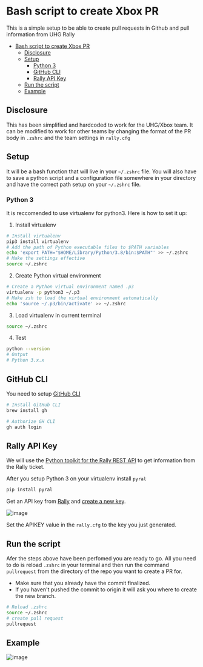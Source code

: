 # Bash script to create Xbox PR

This is a simple setup to be able to create pull requests in Github and pull information from UHG Rally

- [Bash script to create Xbox PR](#bash-script-to-create-xbox-pr)
  - [Disclosure](#disclosure)
  - [Setup](#setup)
    - [Python 3](#python-3)
    - [GitHub CLI](#github-cli)
    - [Rally API Key](#rally-api-key)
  - [Run the script](#run-the-script)
  - [Example](#example)

## Disclosure

This has been simplified and hardcoded to work for the UHG/Xbox team. It can be modified to work for other teams by changing the format of the PR body in `.zshrc` and the team settings in `rally.cfg`

## Setup

It will be a bash function that will live in your `~/.zshrc` file. You will also have to save a python script and a configuration file somewhere in your directory and have the correct path setup on your `~/.zshrc` file.

### Python 3

It is reccomended to use virtualenv for python3. Here is how to set it up:

1. Install virtualenv

```bash
# Install virtualenv
pip3 install virtualenv
# Add the path of Python executable files to $PATH variables
echo 'export PATH="$HOME/Library/Python/3.8/bin:$PATH"' >> ~/.zshrc
# Make the settings effective
source ~/.zshrc
```

2. Create Python virtual environment

```bash
# Create a Python virtual environment named .p3
virtualenv -p python3 ~/.p3
# Make zsh to load the virtual environment automatically
echo 'source ~/.p3/bin/activate' >> ~/.zshrc
```

3.  Load virtualenv in current terminal

```bash
source ~/.zshrc
```

4. Test

```bash
python --version
# Output
# Python 3.x.x
```

## GitHub CLI

You need to setup [GitHub CLI](https://cli.github.com/manual/)

```bash
# Install GitHub CLI
brew install gh

# Authorize GH CLI
gh auth login
```

## Rally API Key

We will use the [Python toolkit for the Rally REST API](https://github.com/RallyTools/RallyRestToolkitForPython) to get information from the Rally ticket.

After you setup Python 3 on your virtualenv install `pyral`

```bash
pip install pyral
```

Get an API key from [Rally](https://rally1.rallydev.com/login/accounts/index.html#/keys) and [create a new key](https://rally1.rallydev.com/login/accounts/index.html#/keys/new).

![image](https://user-images.githubusercontent.com/868520/230220816-b224d630-4b33-4266-b539-c05f080fee66.png)

Set the APIKEY value in the `rally.cfg` to the key you just generated.

## Run the script

Afer the steps above have been perfomed you are ready to go. All you need to do is reload `.zshrc` in your terminal and then run the command `pullrequest` from the directory of the repo you want to create a PR for.

- Make sure that you already have the commit finalized.
- If you haven't pushed the commit to origin it will ask you where to create the new branch.

```bash
# Reload .zshrc
source ~/.zshrc
# create pull request
pullrequest
```

## Example

![image](https://user-images.githubusercontent.com/868520/230222041-54d8cee4-cd93-43cf-9174-de909f94dcdf.png)
